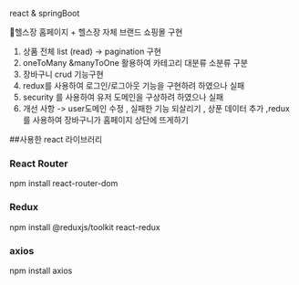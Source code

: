 react & springBoot

💪헬스장 홈페이지 + 헬스장 자체 브랜드 쇼핑몰 구현 

1. 상품 전체 list (read) -> pagination 구현
2. oneToMany &manyToOne 활용하여 카테고리 대분류 소분류 구분
3. 장바구니 crud 기능구현
4. redux를 사용하여 로그인/로그아웃 기능을 구현하려 하였으나 실패
5. security 를 사용하여 유저 도메인을 구상하려 하였으나 실패
6. 개선 사항 -> user도메인 수정 , 실패한 기능 되살리기 , 상푼 데이터 추가 ,redux를 사용하여 장바구니가 홈페이지 상단에 뜨게하기 



##사용한 react 라이브러리 
### React Router

npm install react-router-dom

### Redux

npm install @reduxjs/toolkit react-redux

### axios 

npm install axios



